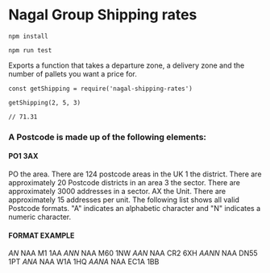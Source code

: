 # Nagal Group Shipping rates

`npm install`

`npm run test`

Exports a function that takes a departure zone, a delivery zone and the number of pallets you want a price for.

```
const getShipping = require('nagal-shipping-rates')

getShipping(2, 5, 3)

// 71.31
```

### A Postcode is made up of the following elements:
#### PO1 3AX
PO the area. There are 124 postcode areas in the UK
1 the district. There are approximately 20 Postcode districts in an area
3 the sector. There are approximately 3000 addresses in a sector.
AX the Unit. There are approximately 15 addresses per unit.
The following list shows all valid Postcode formats. "A" indicates an alphabetic character and "N" indicates a numeric
character.
#### FORMAT EXAMPLE
*AN* NAA M1 1AA
*ANN* NAA M60 1NW
*AAN* NAA CR2 6XH
*AANN* NAA DN55 1PT
*ANA* NAA W1A 1HQ
*AANA* NAA EC1A 1BB
